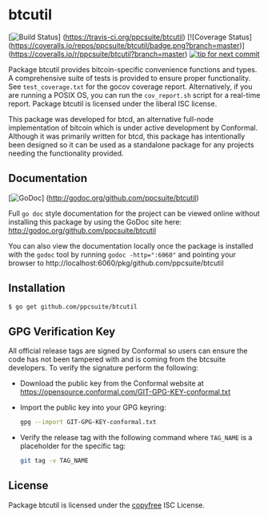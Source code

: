 btcutil
=======

[![Build Status](https://travis-ci.org/ppcsuite/btcutil.png?branch=master)]
(https://travis-ci.org/ppcsuite/btcutil) [![Coverage Status]
(https://coveralls.io/repos/ppcsuite/btcutil/badge.png?branch=master)]
(https://coveralls.io/r/ppcsuite/btcutil?branch=master)
[![tip for next commit](http://peer4commit.com/projects/130.svg)](http://peer4commit.com/projects/130)

Package btcutil provides bitcoin-specific convenience functions and types.
A comprehensive suite of tests is provided to ensure proper functionality.  See
`test_coverage.txt` for the gocov coverage report.  Alternatively, if you are
running a POSIX OS, you can run the `cov_report.sh` script for a real-time
report.  Package btcutil is licensed under the liberal ISC license.

This package was developed for btcd, an alternative full-node implementation of
bitcoin which is under active development by Conformal.  Although it was
primarily written for btcd, this package has intentionally been designed so it
can be used as a standalone package for any projects needing the functionality
provided.

## Documentation

[![GoDoc](https://godoc.org/github.com/ppcsuite/btcutil?status.png)]
(http://godoc.org/github.com/ppcsuite/btcutil)

Full `go doc` style documentation for the project can be viewed online without
installing this package by using the GoDoc site here:
http://godoc.org/github.com/ppcsuite/btcutil

You can also view the documentation locally once the package is installed with
the `godoc` tool by running `godoc -http=":6060"` and pointing your browser to
http://localhost:6060/pkg/github.com/ppcsuite/btcutil

## Installation

```bash
$ go get github.com/ppcsuite/btcutil
```

## GPG Verification Key

All official release tags are signed by Conformal so users can ensure the code
has not been tampered with and is coming from the btcsuite developers.  To
verify the signature perform the following:

- Download the public key from the Conformal website at
  https://opensource.conformal.com/GIT-GPG-KEY-conformal.txt

- Import the public key into your GPG keyring:
  ```bash
  gpg --import GIT-GPG-KEY-conformal.txt
  ```

- Verify the release tag with the following command where `TAG_NAME` is a
  placeholder for the specific tag:
  ```bash
  git tag -v TAG_NAME
  ```

## License

Package btcutil is licensed under the [copyfree](http://copyfree.org) ISC
License.
